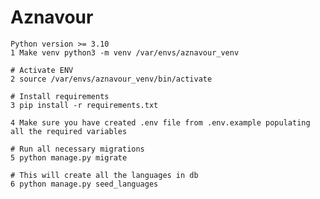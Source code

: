 # Aznavour

    Python version >= 3.10
    1 Make venv python3 -m venv /var/envs/aznavour_venv
    
    # Activate ENV
    2 source /var/envs/aznavour_venv/bin/activate

    # Install requirements
    3 pip install -r requirements.txt
    
    4 Make sure you have created .env file from .env.example populating all the required variables
    
    # Run all necessary migrations
    5 python manage.py migrate
    
    # This will create all the languages in db
    6 python manage.py seed_languages